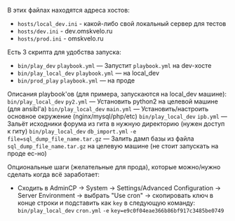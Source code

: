 В этих файлах находятся адреса хостов:
- `hosts/local_dev.ini` - какой-либо свой локальный сервер для тестов
- `hosts/dev.ini` - dev.omskvelo.ru
- `hosts/prod.ini` - omskvelo.ru

Есть 3 скрипта для удобства запуска:
- `bin/play_dev` `playbook.yml` — Запустит `playbook.yml` на dev-хосте
- `bin/play_local_dev` `playbook.yml` — на local_dev
- `bin/prod_play` `playbook.yml` — на проде

Описания playbook'ов (для примера, запускаются на local_dev машине):
`bin/play_local_dev` `py2.yml` — Установить python2 на целевой машине (для ansibl'а)
`bin/play_local_dev` `main.yml` — Установить/настроить основное окружение (nginx/mysql/php/etc)
`bin/play_local_dev` `ipb.yml` — Зальёт исходники форума из гита в нужную директорию (нужен доступ к гиту)
`bin/play_local_dev` `db_import.yml` `-e` `file=sql_dump_file_name.tar.gz` — Залить дамп базы из файла `sql_dump_file_name.tar.gz` на целевую машине (не стоит запускать на проде ес-но)

Опциональные шаги (желательные для прода), которые можно/нужно сделать когда всё заработает:
- Сходить в AdminCP -> System -> Settings/Advanced Configuration -> Server Environment -> выбрать "Use cron" -> скопировать ключ в конце строки и подставить как `key` в следующую команду:
`bin/play_local_dev` `cron.yml` `-e` `key=e9c0f04eae366b86bf917c3485be0749`
